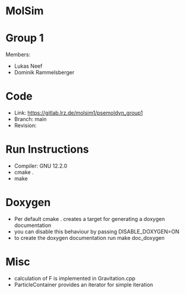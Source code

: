 MolSim
===

# Group 1 #
Members:
* Lukas Neef
* Dominik Rammelsberger

# Code #
* Link: https://gitlab.lrz.de/molsim1/psemoldyn_group1
* Branch: main
* Revision: 

# Run Instructions #
* Compiler: GNU 12.2.0
* cmake .
* make

# Doxygen #
* Per default cmake . creates a target for generating a doxygen documentation
* you can disable this behaviour by passing DISABLE_DOXYGEN=ON
* to create the doxygen documentation run make doc\_doxygen

# Misc #
* calculation of F is implemented in Gravitation.cpp
* ParticleContainer provides an iterator for simple iteration
